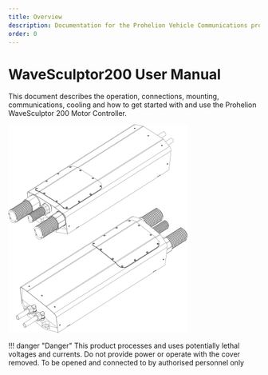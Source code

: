 ```yaml
---
title: Overview
description: Documentation for the Prohelion Vehicle Communications protocol
order: 0
---
```


# WaveSculptor200 User Manual

This document describes the operation, connections, mounting, communications, cooling and how to get started with and use the Prohelion WaveSculptor 200 Motor Controller.

![WaveSculptor 200 Motor Controller](images/introduction.png)

!!! danger "Danger" 
    This product processes and uses potentially lethal voltages and currents.  Do not provide power or operate with the cover removed. To be opened and connected to by authorised personnel only

